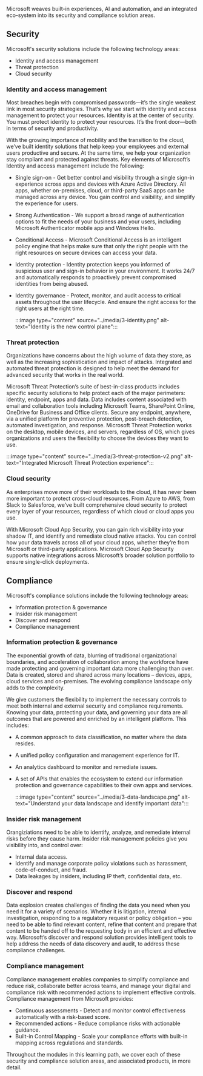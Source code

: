 Microsoft weaves built-in experiences, AI and automation, and an integrated eco-system into its security and compliance solution areas.


## Security
Microsoft's security solutions include the following technology areas:

* Identity and access management
* Threat protection
* Cloud security 

### Identity and access management
Most breaches begin with compromised passwords—it’s the single weakest link in most security strategies. That’s why we start with identity and access management to protect your resources. Identity is at the center of security. You must protect identity to protect your resources. It’s the front door—both in terms of security and productivity.  

With the growing importance of mobility and the transition to the cloud, we’ve built identity solutions that help keep your employees and external users productive and secure. At the same time, we help your organization stay compliant and protected against threats. Key elements of Microsoft’s Identity and access management include the following:
* Single sign-on - Get better control and visibility through a single sign-in experience across apps and devices with Azure Active Directory. All apps, whether on-premises, cloud, or third-party SaaS apps can be managed across any device. You gain control and visibility, and simplify the experience for users.
* Strong Authentication - We support a broad range of authentication options to fit the needs of your business and your users, including Microsoft Authenticator mobile app and Windows Hello.
* Conditional Access - Microsoft Conditional Access is an intelligent policy engine that helps make sure that only the right people with the right resources on secure devices can access your data.
* Identity protection - Identity protection keeps you informed of suspicious user and sign-in behavior in your environment. It works 24/7 and automatically responds to proactively prevent compromised identities from being abused. 
* Identity governance - Protect, monitor, and audit access to critical assets throughout the user lifecycle. And ensure the right access for the right users at the right time.

   :::image type="content" source="../media/3-identity.png" alt-text="Identity is the new control plane":::

### Threat protection
Organizations have concerns about the high volume of data they store, as well as the increasing sophistication and impact of attacks. Integrated and automated threat protection is designed to help meet the demand for advanced security that works in the real world.

Microsoft Threat Protection’s suite of best-in-class products includes specific security solutions to help protect each of the major perimeters: identity, endpoint, apps and data. Data includes content associated with email and collaboration tools including Microsoft Teams, SharePoint Online, OneDrive for Business and Office clients.  Secure any endpoint, anywhere, via a unified platform for preventive protection, post-breach detection, automated investigation, and response. Microsoft Threat Protection works on the desktop, mobile devices, and servers, regardless of OS, which gives organizations and users the flexibility to choose the devices they want to use.

:::image type="content" source="../media/3-threat-protection-v2.png" alt-text="Integrated Microsoft Threat Protection experience":::

### Cloud security
As enterprises move more of their workloads to the cloud, it has never been more important to protect cross-cloud resources. From Azure to AWS, from Slack to Salesforce, we’ve built comprehensive cloud security to protect every layer of your resources, regardless of which cloud or cloud apps you use.  

With Microsoft Cloud App Security, you can gain rich visibility into your shadow IT, and identify and remediate cloud native attacks. You can control how your data travels across all of your cloud apps, whether they’re from Microsoft or third-party applications.  Microsoft Cloud App Security supports native integrations across Microsoft’s broader solution portfolio to ensure single-click deployments.

## Compliance

Microsoft's compliance solutions include the following technology areas:

* Information protection & governance
* Insider risk management
* Discover and respond
* Compliance management

### Information protection & governance
The exponential growth of data, blurring of traditional organizational boundaries, and acceleration of collaboration among the workforce have made protecting and governing important data more challenging than over. Data is created, stored and shared across many locations – devices, apps, cloud services and on-premises. The evolving compliance landscape only adds to the complexity. 

We give customers the flexibility to implement the necessary controls to meet both internal and external security and compliance requirements. Knowing your data, protecting your data, and governing your data are all outcomes that are powered and enriched by an intelligent platform. This includes:

* A common approach to data classification, no matter where the data resides.
* A unified policy configuration and management experience for IT.
* An analytics dashboard to monitor and remediate issues.
* A set of APIs that enables the ecosystem to extend our information protection and governance capabilities to their own apps and services. 

  :::image type="content" source="../media/3-data-landscape.png" alt-text="Understand your data landscape and identify important data":::

### Insider risk management
Orangiziations need to be able to identify, analyze, and remediate internal risks before they cause harm.  Insider risk management policies give you visibility into, and control over:
* Internal data access.
* Identify and manage corporate policy violations such as harassment, code-of-conduct, and fraud.
* Data leakages by insiders, including IP theft, confidential data, etc.

### Discover and respond 
Data explosion creates challenges of finding the data you need when you need it for a variety of scenarios.  Whether it is litigation, internal investigation, responding to a regulatory request or policy obligation – you need to be able to find relevant content, refine that content and prepare that content to be handed off to the requesting body in an efficient and effective way.  Microsoft’s discover and respond solution provides intelligent tools to help address the needs of data discovery and audit, to address these compliance challenges.

### Compliance management
Compliance management enables companies to simplify compliance and reduce risk, collaborate better across teams, and manage your digital and compliance risk with recommended actions to implement effective controls.  Compliance management from Microsoft provides:
* Continuous assessments - Detect and monitor control effectiveness automatically with a risk-based score.
* Recommended actions - Reduce compliance risks with actionable guidance.
* Built-in Control Mapping - Scale your compliance efforts with built-in mapping across regulations and standards.

Throughout the modules in this learning path, we cover each of these security and compliance solution areas, and associated products, in more detail.
